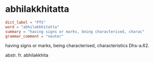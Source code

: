 # abhilakkhitatta

``` toml
dict_label = "PTS"
word = "abhilakkhitatta"
summary = "having signs or marks, being characterised, charac"
grammar_comment = "neuter"
```

having signs or marks, being characterised, characteristics Dhs\-a.62.

abstr. fr. abhilakkhita

